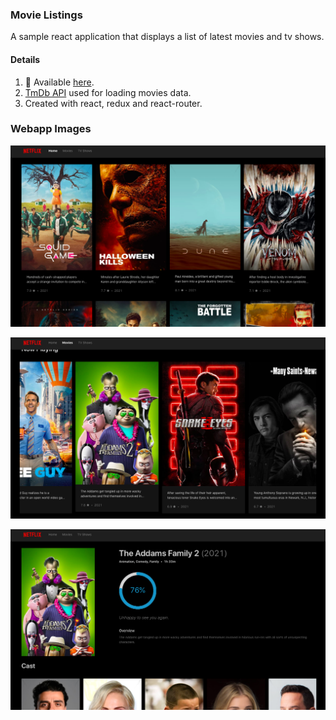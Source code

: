 ### Movie Listings

A sample react application that displays a list of latest movies and tv shows.

#### Details

1. 🔗 Available [here](https://movies-listing.netlify.app).
2. [TmDb API](https://developers.themoviedb.org/3) used for loading movies data.
3. Created with react, redux and react-router.

### Webapp Images

![Home Page](images/home.png "Home Page of application")

![Filter for movies](images/movies.png "Movie listing page")

![Media Detail Page](images/detail.png "Media Detail Page")
